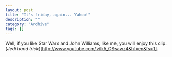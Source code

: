 ```yaml
--- 
layout: post 
title: "It's friday, again... Yahoo!"
description: ""
category: "Archive"
tags: []
---  
```

Well, if you like Star Wars and John Williams, like me, you will enjoy this clip. (*Jedi hand trick*)[http://www.youtube.com/v/lk5_OSsawz4&hl=en&fs=1].